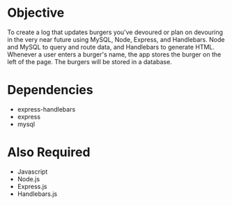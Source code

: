 # Objective
To create a log that updates burgers you've devoured or plan on devouring in the very near future using MySQL, Node, Express, and Handlebars. Node and MySQL to query and route data, and Handlebars to generate HTML. Whenever a user enters a burger's name, the app stores the burger on the left of the page. The burgers will be stored in a database. 
# Dependencies
* express-handlebars
* express
* mysql
# Also Required
* Javascript
* Node.js
* Express.js
* Handlebars.js


